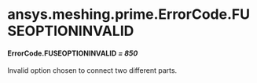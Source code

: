 # ansys.meshing.prime.ErrorCode.FUSEOPTIONINVALID



#### ErrorCode.FUSEOPTIONINVALID *= 850*

Invalid option chosen to connect two different parts.

<!-- !! processed by numpydoc !! -->
